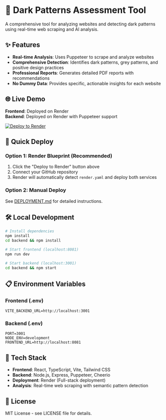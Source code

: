 # 🚀 Dark Patterns Assessment Tool

A comprehensive tool for analyzing websites and detecting dark patterns using real-time web scraping and AI analysis.

## ✨ Features

- **Real-time Analysis**: Uses Puppeteer to scrape and analyze websites
- **Comprehensive Detection**: Identifies dark patterns, grey patterns, and positive design practices
- **Professional Reports**: Generates detailed PDF reports with recommendations
- **No Dummy Data**: Provides specific, actionable insights for each website

## 🌐 Live Demo

**Frontend**: Deployed on Render  
**Backend**: Deployed on Render with Puppeteer support

[![Deploy to Render](https://render.com/images/deploy-to-render-button.svg)](https://render.com/deploy)

## 🚀 Quick Deploy

### Option 1: Render Blueprint (Recommended)
1. Click the "Deploy to Render" button above
2. Connect your GitHub repository
3. Render will automatically detect `render.yaml` and deploy both services

### Option 2: Manual Deploy
See [DEPLOYMENT.md](./DEPLOYMENT.md) for detailed instructions.



## 🛠️ Local Development

```bash
# Install dependencies
npm install
cd backend && npm install

# Start frontend (localhost:8081)
npm run dev

# Start backend (localhost:3001)
cd backend && npm start
```

## 📋 Environment Variables

### Frontend (.env)
```
VITE_BACKEND_URL=http://localhost:3001
```

### Backend (.env)
```
PORT=3001
NODE_ENV=development
FRONTEND_URL=http://localhost:8081
```

## 🔧 Tech Stack

- **Frontend**: React, TypeScript, Vite, Tailwind CSS
- **Backend**: Node.js, Express, Puppeteer, Cheerio
- **Deployment**: Render (Full-stack deployment)
- **Analysis**: Real-time web scraping with semantic pattern detection

## 📄 License

MIT License - see LICENSE file for details.
